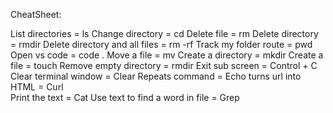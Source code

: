 
CheatSheet:


List directories                =           ls
Change directory                =           cd 
Delete file                     =           rm 
Delete directory                =           rmdir
Delete directory and all files  =           rm -rf 
Track my folder route           =           pwd
Open vs code                    =           code . 
Move a file                     =           mv
Create a directory              =           mkdir 
Create a file                   =           touch 
Remove empty directory          =           rmdir 
Exit sub screen                 =           Control + C
Clear terminal window           =           Clear
Repeats command                 =           Echo 
turns url into HTML             =           Curl  
Print the text                  =           Cat
Use text to find a word in file =           Grep
